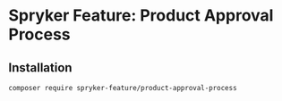 # Spryker Feature: Product Approval Process



## Installation

```
composer require spryker-feature/product-approval-process
```
